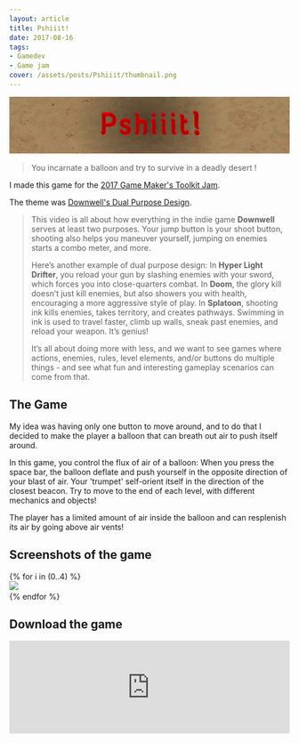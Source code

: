 ```yaml
---
layout: article
title: Pshiiit!
date: 2017-08-16
tags:
- Gamedev
- Game jam
cover: /assets/posts/Pshiiit/thumbnail.png
---
```


![banner](/assets/posts/Pshiiit/banner.png)
> You incarnate a balloon and try to survive in a deadly desert !

I made this game for the [2017 Game Maker's Toolkit Jam](https://itch.io/jam/gmtk-jam).

The theme was [Downwell's Dual Purpose Design](https://www.youtube.com/watch?v=i5C1Uj7jJCg).

> This video is all about how everything in the indie game **Downwell** serves at least two purposes. Your jump button is your shoot button, shooting also helps you maneuver yourself, jumping on enemies starts a combo meter, and more.
>
> Here’s another example of dual purpose design: In **Hyper Light Drifter**, you reload your gun by slashing enemies with your sword, which forces you into close-quarters combat. In **Doom**, the glory kill doesn’t just kill enemies, but also showers you with health, encouraging a more aggressive style of play. In **Splatoon**, shooting ink kills enemies, takes territory, and creates pathways. Swimming in ink is used to travel faster, climb up walls, sneak past enemies, and reload your weapon. It’s genius!
>
> It’s all about doing more with less, and we want to see games where actions, enemies, rules, level elements, and/or buttons do multiple things - and see what fun and interesting gameplay scenarios can come from that.

## The Game

My idea was having only one button to move around, and to do that I decided to make the player a balloon that can breath out air to push itself around.

In this game, you control the flux of air of a balloon: When you press the space bar, the balloon deflate and push yourself in the opposite direction of your blast of air. Your 'trumpet' self-orient itself in the direction of the closest beacon. Try to move to the end of each level, with different mechanics and objects!

The player has a limited amount of air inside the balloon and can resplenish its air by going above air vents!

## Screenshots of the game

<div class="swiper swiper-demo my-3 swiper-demo--0" style="height: auto;">
  <div class="swiper__wrapper">
  {% for i in (0..4) %}
    <div class="swiper__slide"><img class="lightbox-ignore" src="/assets/posts/Pshiiit/screen{{i}}.png"/></div>
  {% endfor %}
  </div>
  <div class="swiper__button swiper__button--prev fas fa-chevron-left"></div>
  <div class="swiper__button swiper__button--next fas fa-chevron-right"></div>
</div>

## Download the game

<iframe frameborder="0" src="https://itch.io/embed/159263" width="100%" height="167"><a href="https://gabrielvidal.itch.io/pshiiit">Pshiiit! by Gabriel Vidal</a></iframe>

<script>
  {%- include scripts/lib/swiper.js -%}
  var SOURCES = window.TEXT_VARIABLES.sources;
  window.Lazyload.js(SOURCES.jquery, function() {
    $('.swiper-demo--0').swiper();
  });
</script>
